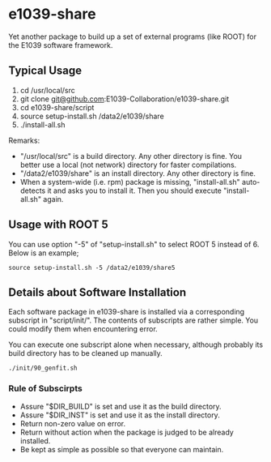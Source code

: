 # e1039-share

Yet another package to build up a set of external programs (like ROOT) for the E1039 software framework.

## Typical Usage

1. cd /usr/local/src
1. git clone git@github.com:E1039-Collaboration/e1039-share.git
1. cd e1039-share/script
1. source setup-install.sh /data2/e1039/share
1. ./install-all.sh

Remarks:
- "/usr/local/src" is a build directory.  Any other directory is fine.  You better use a local (not network) directory for faster compilations.
- "/data2/e1039/share" is an install directory.  Any other directory is fine.
- When a system-wide (i.e. rpm) package is missing, "install-all.sh" auto-detects it and asks you to install it.  Then you should execute "install-all.sh" again.

## Usage with ROOT 5

You can use option "-5" of "setup-install.sh" to select ROOT 5 instead of 6.
Below is an example;
```
source setup-install.sh -5 /data2/e1039/share5
```

## Details about Software Installation

Each software package in e1039-share is installed via a corresponding subscript in "script/init/".  The contents of subscripts are rather simple.  You could modify them when encountering error.

You can execute one subscript alone when necessary, although probably its build directory has to be cleaned up manually.
```
./init/90_genfit.sh
```

### Rule of Subscirpts

- Assure "$DIR_BUILD" is set and use it as the build directory.
- Assure "$DIR_INST" is set and use it as the install directory.
- Return non-zero value on error.
- Return without action when the package is judged to be already installed.
- Be kept as simple as possible so that everyone can maintain.
